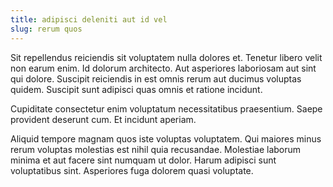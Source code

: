 ```yaml
---
title: adipisci deleniti aut id vel
slug: rerum quos
---
```


Sit repellendus reiciendis sit voluptatem nulla dolores et. Tenetur libero velit non earum enim. Id dolorum architecto. Aut asperiores laboriosam aut sint qui dolore. Suscipit reiciendis in est omnis rerum aut ducimus voluptas quidem. Suscipit sunt adipisci quas omnis et ratione incidunt.

Cupiditate consectetur enim voluptatum necessitatibus praesentium. Saepe provident deserunt cum. Et incidunt aperiam.

Aliquid tempore magnam quos iste voluptas voluptatem. Qui maiores minus rerum voluptas molestias est nihil quia recusandae. Molestiae laborum minima et aut facere sint numquam ut dolor. Harum adipisci sunt voluptatibus sint. Asperiores fuga dolorem quasi voluptate.
